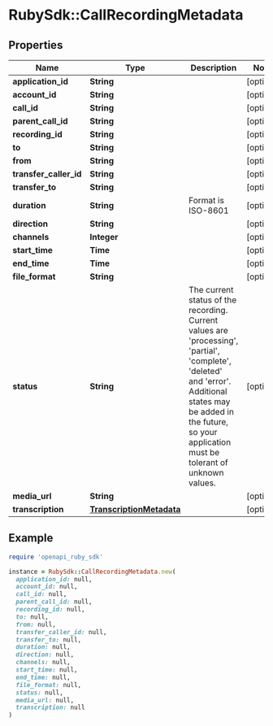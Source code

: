 # RubySdk::CallRecordingMetadata

## Properties

| Name | Type | Description | Notes |
| ---- | ---- | ----------- | ----- |
| **application_id** | **String** |  | [optional] |
| **account_id** | **String** |  | [optional] |
| **call_id** | **String** |  | [optional] |
| **parent_call_id** | **String** |  | [optional] |
| **recording_id** | **String** |  | [optional] |
| **to** | **String** |  | [optional] |
| **from** | **String** |  | [optional] |
| **transfer_caller_id** | **String** |  | [optional] |
| **transfer_to** | **String** |  | [optional] |
| **duration** | **String** | Format is ISO-8601 | [optional] |
| **direction** | **String** |  | [optional] |
| **channels** | **Integer** |  | [optional] |
| **start_time** | **Time** |  | [optional] |
| **end_time** | **Time** |  | [optional] |
| **file_format** | **String** |  | [optional] |
| **status** | **String** | The current status of the recording. Current values are &#39;processing&#39;, &#39;partial&#39;, &#39;complete&#39;, &#39;deleted&#39; and &#39;error&#39;. Additional states may be added in the future, so your application must be tolerant of unknown values. | [optional] |
| **media_url** | **String** |  | [optional] |
| **transcription** | [**TranscriptionMetadata**](TranscriptionMetadata.md) |  | [optional] |

## Example

```ruby
require 'openapi_ruby_sdk'

instance = RubySdk::CallRecordingMetadata.new(
  application_id: null,
  account_id: null,
  call_id: null,
  parent_call_id: null,
  recording_id: null,
  to: null,
  from: null,
  transfer_caller_id: null,
  transfer_to: null,
  duration: null,
  direction: null,
  channels: null,
  start_time: null,
  end_time: null,
  file_format: null,
  status: null,
  media_url: null,
  transcription: null
)
```

